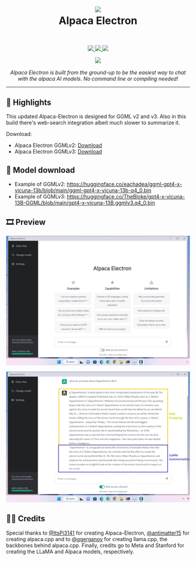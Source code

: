 <h1 align="center">
<sub>
<img src="https://raw.githubusercontent.com/ItsPi3141/alpaca-electron/main/icon/alpaca-chat-logo.png?raw=true" height=144>
</sub>
<br>
Alpaca Electron
</h1>
<br>
<p align="center">
  <a href="https://nodejs.org">
    <img src="https://img.shields.io/badge/node.js-6DA55F?style=for-the-badge&logo=node.js&logoColor=white">
  </a>
  <a href="https://www.electronjs.org/">
    <img src="https://img.shields.io/badge/Electron-191970?style=for-the-badge&logo=Electron&logoColor=white">
  </a>
  <a href="https://github.com/antimatter15/alpaca.cpp/">
    <img src="https://img.shields.io/badge/Alpaca.cpp-%2300599C.svg?style=for-the-badge&logo=c%2B%2B&logoColor=white">
  </a>
</p>
<p align="center">
  <a href="https://discord.gg/W7xwHpPWth">
    <img src="https://img.shields.io/badge/Discord-%235865F2.svg?style=for-the-badge&logo=discord&logoColor=white">
  </a>
</p>
<p align="center"><i>Alpaca Electron is built from the ground-up to be the easiest way to chat with the alpaca AI models. No command line or compiling needed!</i></p>
<hr>

## 📃 Highlights

This updated Alpaca-Electron is designed for GGML v2 and v3. Also in this build there's web-search integration albeit much slower to summarize it.

Download:
- Alpaca Electron GGMLv2: [Download](https://github.com/Willy030125/alpaca-electron-GGML-v2-v3/releases/download/v1.0.6/Alpaca.Electron.v1.0.6.x64-win.GGMLv2.zip)
- Alpaca Electron GGMLv3: [Download](https://github.com/Willy030125/alpaca-electron-GGML-v2-v3/releases/download/v1.0.6/Alpaca.Electron.v1.0.6.x64-win.GGMLv3.zip)

## 🚀 Model download
- Example of GGMLv2: https://huggingface.co/eachadea/ggml-gpt4-x-vicuna-13b/blob/main/ggml-gpt4-x-vicuna-13b-q4_0.bin
- Example of GGMLv3: https://huggingface.co/TheBloke/gpt4-x-vicuna-13B-GGML/blob/main/gpt4-x-vicuna-13B.ggmlv3.q4_0.bin

## 🎞 Preview

![Demonstration](https://raw.githubusercontent.com/Willy030125/alpaca-electron-GGML-v2-v3/main/1.jpg)

![Demonstration](https://raw.githubusercontent.com/Willy030125/alpaca-electron-GGML-v2-v3/main/2.jpg)


## 👨‍💻 Credits

Special thanks to [@ItsPi3141](https://github.com/ItsPi3141/alpaca-electron) for creating Alpaca-Electron, [@antimatter15](https://github.com/antimatter15/alpaca.cpp) for creating alpaca.cpp and to [@ggerganov](https://github.com/ggerganov/llama.cpp) for creating llama.cpp, the backbones behind alpaca.cpp. Finally, credits go to Meta and Stanford for creating the LLaMA and Alpaca models, respectively.
